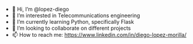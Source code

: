 - 👋 Hi, I’m @lopez-diego
- 👀 I’m interested in Telecommunications engineering
- 🌱 I’m currently learning Python, specifically Flask
- 💞️ I’m looking to collaborate on different projects
- 📫 How to reach me: https://www.linkedin.com/in/diego-lopez-morilla/

<!---
lopez-diego/lopez-diego is a ✨ special ✨ repository because its `README.md` (this file) appears on your GitHub profile.
You can click the Preview link to take a look at your changes.
--->
